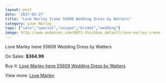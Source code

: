 ```yaml
---
layout: post
date: '2017-03-27'
title: "Love Marley Irene 55609 Wedding Dress by Watters"
category: Love Marley
tags: ["sale","special","unique","bridal","wedding"]
image: http://www.eudances.com/8071-thickbox_default/love-marley-irene-55609-wedding-dress-by-watters.jpg
---
```

Love Marley Irene 55609 Wedding Dress by Watters

On Sales: **$364.99**
<a href="https://www.eudances.com/en/love-marley/2809-love-marley-irene-55609-wedding-dress-by-watters.html"><amp-img layout="responsive" width="600" height="600" src="//www.eudances.com/8071-thickbox_default/love-marley-irene-55609-wedding-dress-by-watters.jpg" alt="Love Marley Irene 55609 Wedding Dress by Watters 0" /></a>
<a href="https://www.eudances.com/en/love-marley/2809-love-marley-irene-55609-wedding-dress-by-watters.html"><amp-img layout="responsive" width="600" height="600" src="//www.eudances.com/8073-thickbox_default/love-marley-irene-55609-wedding-dress-by-watters.jpg" alt="Love Marley Irene 55609 Wedding Dress by Watters 1" /></a>
<a href="https://www.eudances.com/en/love-marley/2809-love-marley-irene-55609-wedding-dress-by-watters.html"><amp-img layout="responsive" width="600" height="600" src="//www.eudances.com/8072-thickbox_default/love-marley-irene-55609-wedding-dress-by-watters.jpg" alt="Love Marley Irene 55609 Wedding Dress by Watters 2" /></a>

Buy it: [Love Marley Irene 55609 Wedding Dress by Watters](https://www.eudances.com/en/love-marley/2809-love-marley-irene-55609-wedding-dress-by-watters.html "Love Marley Irene 55609 Wedding Dress by Watters")

View more: [Love Marley](https://www.eudances.com/en/44-love-marley "Love Marley")